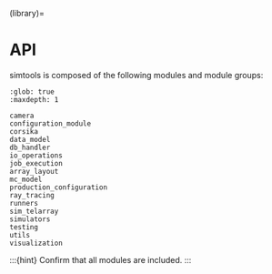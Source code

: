 (library)=

# API

simtools is composed of the following modules and module groups:

```{toctree}
:glob: true
:maxdepth: 1

camera
configuration_module
corsika
data_model
db_handler
io_operations
job_execution
array_layout
mc_model
production_configuration
ray_tracing
runners
sim_telarray
simulators
testing
utils
visualization
```

:::{hint}
Confirm that all modules are included.
:::
